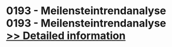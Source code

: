 # 0193 - Meilensteintrendanalyse<br />0193 - Meilensteintrendanalyse<br />[>> Detailed information](https://secure.shareit.com/shareit/product.html?productid=301010069&affiliateid=200057808)